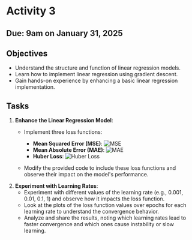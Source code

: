 # Activity 3

## Due: 9am on January 31, 2025

## Objectives

- Understand the structure and function of linear regression models.
- Learn how to implement linear regression using gradient descent.
- Gain hands-on experience by enhancing a basic linear regression implementation.

## Tasks

1. **Enhance the Linear Regression Model**:
   - Implement three loss functions:
     - **Mean Squared Error (MSE)**: 
       ![MSE](https://latex.codecogs.com/png.latex?\text{MSE}=\frac{1}{n}\sum_{i=1}^{n}(y_i-\hat{y}_i)^2)
     - **Mean Absolute Error (MAE)**: 
       ![MAE](https://latex.codecogs.com/png.latex?\text{MAE}=\frac{1}{n}\sum_{i=1}^{n}|y_i-\hat{y}_i|)
     - **Huber Loss**: 
       ![Huber Loss](https://latex.codecogs.com/png.latex?L_\delta(a)=\begin{cases}\frac{1}{2}a^2&\text{for}|a|\leq\delta\\\delta(|a|-\frac{1}{2}\delta)&\text{for}|a|>\delta\end{cases})
  
   - Modify the provided code to include these loss functions and observe their impact on the model's performance.
2. **Experiment with Learning Rates**:
   - Experiment with different values of the learning rate (e.g., 0.001, 0.01, 0.1, 1) and observe how it impacts the loss function.
   - Look at the plots of the loss function values over epochs for each learning rate to understand the convergence behavior.
   - Analyze and share the results, noting which learning rates lead to faster convergence and which ones cause instability or slow learning.
